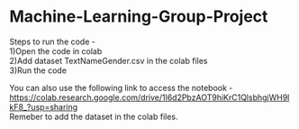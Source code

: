 # Machine-Learning-Group-Project

Steps to run the code - </br>
1)Open the code in colab</br>
2)Add dataset TextNameGender.csv in the colab files</br>
3)Run the code</br>

You can also use the following link to access the notebook - </br>
https://colab.research.google.com/drive/1l6d2PbzAOT9hiKrC1QlsbhgjWH9lkF8_?usp=sharing </br>
Remeber to add the dataset in the colab files.
